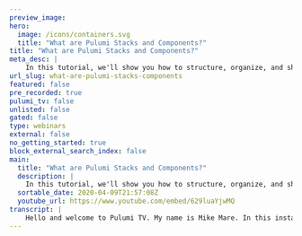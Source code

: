 ```yaml
---
preview_image:
hero:
  image: /icons/containers.svg
  title: "What are Pulumi Stacks and Components?"
title: "What are Pulumi Stacks and Components?"
meta_desc: |
    In this tutorial, we'll show you how to structure, organize, and share your Infrastructure as Code using Pulumi and language constructs.
url_slug: what-are-pulumi-stacks-components
featured: false
pre_recorded: true
pulumi_tv: false
unlisted: false
gated: false
type: webinars
external: false
no_getting_started: true
block_external_search_index: false
main:
  title: "What are Pulumi Stacks and Components?"
  description: |
    In this tutorial, we'll show you how to structure, organize, and share your Infrastructure as Code using Pulumi and language constructs.  The examples are in TypeScript but Pulumi makes it easy to stand up infrastructure in your favorite languages including Python, JavaScript, Go, and .NET - saving time over legacy tools like CloudFormation and Terraform. https://www.pulumi.com/docs/get-started  ► Join the Pulumi Community Slack: https://slack.pulumi.com/
  sortable_date: 2020-04-09T21:57:08Z
  youtube_url: https://www.youtube.com/embed/629luaYjwMQ
transcript: |
    Hello and welcome to Pulumi TV. My name is Mike Mare. In this installment, we'll review how to use Pulumi stacks and components to better organize your infrastructures code. Pulumi is a modern Infra infrastructure code tool that helps you declarative, describe your cloud infrastructure using real programming languages. Pulumi enables developers and operators to work seamlessly together and to help drive adoption to the cloud much faster. Let's get started in this episode. We'll review a couple of core concepts. You'll need to organize structure and share your code. We'll cover what a polling program is and how that relates to a pluming project. Then we'll visit stacks as a way to instantiate our plu programs and then we'll cover resources as far as what's built in and what you can use to customize your own attractions. Let's begin at the basis of any sort of Halloumi project is a Pulumi program. A Pulumi program is a collection of files written in the language of your choice. We support text script, javascript, Python go and dot net. These are the files, they're going to ultimately describe what infrastructure you want to instantiate for it to be run by the Pulumi cli, we have to take the Pulumi program and place it in what's known as the Pulumi project. And what this means is that we just have additional metadata and the ability to install dependencies that relates to the code. In question, you can either construct the Pulumi project using the Pulumi cli in our templating system or you can manually construct it. If you want to create the individual files yourself. Let's see how to use the cli to get started. We'll create a new directory first and CD into it. In this case, we're going to create an S3 bucket on Amazon. We use Pulumi new, which will give us the ability to choose a template. We're going to choose Aws using Python. It'll ask us for a project name. Let's say my super cool S3 bucket. We'll get her a description. We'll go with the default, the stack name. We're going to go with the default of death. But this could be anything that makes sense to us. We'll choose the region. I'm gonna choose us West too. And now we just have to run a couple of the set up instructions to actually run the update in Python. So we'll set up a virtual environment and activate it. We'll run some more commands to get our install set up. And then lastly, we'll all the dependencies needed by this program with that in place. We have everything we need constructed to run the Pulumi project before we run the update. Let's look at the code as you can see this is written in Python. I'm importing the Pulumi project using the S3 capabilities of our STK and they creating a bucket and exporting the name of that bucket. Let's run a topic. We first see a preview of the changes that will be presented to us. In this case, create a new bucket. We can see the details of that if we still choose to and if you wanna perform the update, we'll click. Yes, great. If I do bloomy stack output, I'll see that. Since I exported the bucket name of my bucket, we can use this to pass on to other cooling programs to share it with folks or to simply collect artifacts based on the programs that we ran. You can explore what stack we're in by running the Pulumi stack command. Again, a stack is an instantiation of a flu program. Let's dive deeper into what a stack is in Pulumi. A stack is an instantiation of that Pulumi project stack names could be anything you'd like them to be. They closely mirror your git branching strategy and the names often match. So for example, if my blooming project had a dev staging and prod branch, I most likely have a dev staging and prod stack. This allows you to use the same code but template it parameterize it or manage it as you see fit on a per environment basis stacks can also be tagged with metadata that allows you to sort filter or even adapt the stacks to be better searched and used within the Pulumi ecosystem. As we saw earlier, the Pulumi stack man gives us a dump of all the information that this current stack is in. We can see multiple stacks if they exist. Currently, we only have one the depth stack and we can create them by easily saying stack in it new stick. We can also erase that stack. We'll confirm the deletion and it's gone. Let's go back onto the dep stack by selecting it. Great. Now that we've seen how to get started with Pulumi using a Python project, for example. And what stacks are, let's shift gears a bit and show you what using stacks looks like with a real concrete example in my second tab as denoted by the bottom, I have two separate projects, an info project and an app project. Let's dive deeper into what each of these are. In this example, I created two Pulumi projects, one for my infrastructure. In this case, a cluster that I'll be deploying on GKE. And I created a second pluming project for my application that will be deployed into the cluster from the former stack. Infra I will export some key properties such as the cup and fig file and the name space to be working in from the stack and stacks can actually reference other stacks to pull data and key values that make sense to them. If we're looking here at our app project, I can leverage the Pulumi configured subsystem to reference a stack by using its essential reference name that is of the structure user project and dev or stack name for that matter. To retrieve that stack, we can go back to the infrastructure and say and my second reference is my user name, the project and the stack name in this application stack. As we can see in this helper script, I automatically set not only the zone and project to use in GCP, but I also allow myself the ability to reference a stack that the infrastructure was built in. So in this infrastructure, I stood up a basic community cluster because updates and Pulumi are item put in if I run it again and there are no changes, nothing will change. I can see its output by running stack output. And there I can see the coupon fick file which is a secret and the name space that I'm going to be deploying in from my application per project. If I switch gears to the application stack and I look at this code, it's going to pull the CIC and name space that I need. And its index is actually just going to wrap both of those properties in a provider that's leveraged for us by in Pulumi any provider in for example, is just as simple as specifying the cupid file. And optionally a name space to operate within, we're going to then leverage that provider by creating a new demo app. And as you can see, I have now attempted to create a new class called a demo app which leads us to our next construct resources. Resources. In Pulumi, ultimately, stem from the resource class. We have custom resources and component resources which we'll see next. A custom resource is any given infrastructure object that's usually uh and typically created by a provider that's specific to the provider you're using or the servers you're intending to use. So if I'm not a clever writer and I want to instantiate V MS objects, storage block storage clusters, virtual networks, those will ultimately be given to me by the provider for the pro for the user that I'm actually housing in. So for example, if I'm running on Aws or if I'm running on GKE, I will be using the GKE provider to then create resources that are known in the GCP ecosystems such as V MS block storage, GKE clusters, virtual networks, et cetera. Custom resources are the resources that we innately will be constructing in a given environment. These are fixed and these are known. However, if I want to create my own set of resources, I would leverage a component resource to co locate any resources that belong together and should be managed together. So for example, if a custom resource is the various resources that a provider makes available to instantiate over API S such as V MS object storage and block storage. A component resource can be a collection of infrastructure resources that make sense to you as far as living together. So an example would be a container for your app, some config data and maybe an object storage to store any output when I want to actually enable the reuse of this subtraction. That's when I reach for a component resource. So let's look at what a component resource looks like in action. I'll first create a new demo app class that extends the Pulumi component resource in here, I can prescribe a constructor for it some built in properties that it'll have. But ultimately, what I'm going to be doing here is deploying a workload into KTIS. The resources need not matter, right? In this case, I'm creating a container image, pushing it off the registry, attaching some volumes, some config data, some secrets and then I'm applying it into cabernet. But the idea is this is a representation of what I as the application developer want my application to look like in cati. Again, the details may not matter. But the idea is that I created an abstraction that made sense to me. Here. Is there a set of resources that belong together and they should be deployed together. And so we can create an extraction using the component resource class to achieve such a purpose. This also allows us to invoke an instantiation of the demo up in as little as three lines. I can just reuse the class and pass a writer to deploy into the appropriate GKE cluster component. Resources are very powerful. They allow you to customize how your infrastructure should be managed. Some additional references. If you want to learn more are available here, we highly encourage you to check out our polling architecture and concepts which dive into our programming model, gives you more information to go off with, with regards to how to organize your stacks and your resources. If you'd like to see what using stacks at scale looks like we have put together a crosswalk for cnet's set of playbooks, which is a reference architecture for how to manage cnet's induction using best practices. We make great use of stacks and stack references in those playbooks and we encourage you to check it out if you want to dive deeper. Lastly, the code for this program is available at Pulumi T v's github Repo. Please check it out. Open an issue. Leave us a comment or share it with friends. That's all the time I have for today. Thank you and have a great day.
---
```


